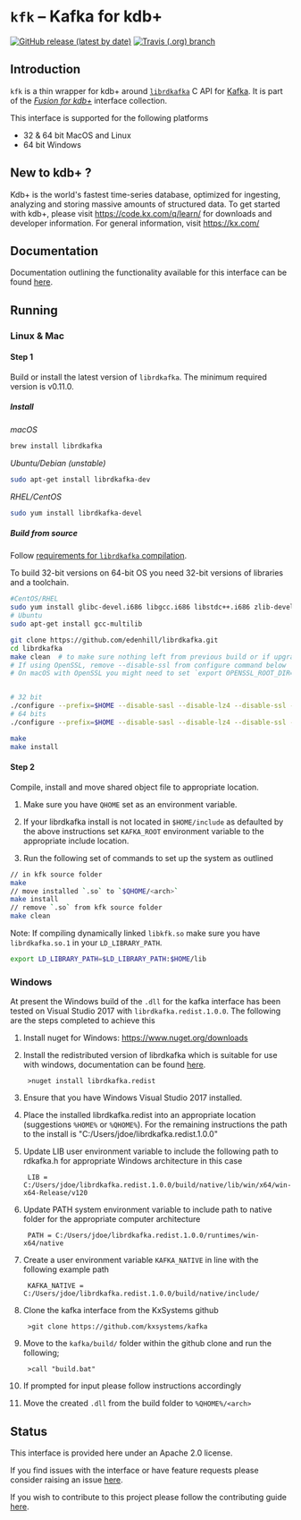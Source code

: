 # `kfk` – Kafka for kdb+

[![GitHub release (latest by date)](https://img.shields.io/github/v/release/kxsystems/kafka)](https://github.com/kxsystems/kafka/releases) [![Travis (.org) branch](https://img.shields.io/travis/kxsystems/kafka/master)](https://travis-ci.org/kxsystems/kafka/branches)

## Introduction

`kfk` is a thin wrapper for kdb+ around [`librdkafka`](https://github.com/edenhill/librdkafka) C API for [Kafka](https://kafka.apache.org/).
It is part of the [_Fusion for kdb+_](https://code.kx.com/v2/interfaces/fusion/) interface collection.

This interface is supported for the following platforms

* 32 & 64 bit MacOS and Linux
* 64 bit Windows

## New to kdb+ ?

Kdb+ is the world's fastest time-series database, optimized for ingesting, analyzing and storing massive amounts of structured data. To get started with kdb+, please visit https://code.kx.com/q/learn/ for downloads and developer information. For general information, visit https://kx.com/

## Documentation

Documentation outlining the functionality available for this interface can be found [here](https://code.kx.com/v2/interfaces/kafka/).

## Running

### Linux & Mac

#### Step 1

Build or install the latest version of `librdkafka`. The minimum required version is v0.11.0.

##### Install

_macOS_

```bash
brew install librdkafka
```

_Ubuntu/Debian (unstable)_

```bash
sudo apt-get install librdkafka-dev
```

_RHEL/CentOS_

```bash
sudo yum install librdkafka-devel
```

##### Build from source 

Follow [requirements for `librdkafka` compilation](https://github.com/edenhill/librdkafka#requirements).

To build 32-bit versions on 64-bit OS you need 32-bit versions of libraries and a toolchain.

```bash
#CentOS/RHEL
sudo yum install glibc-devel.i686 libgcc.i686 libstdc++.i686 zlib-devel.i686
# Ubuntu
sudo apt-get install gcc-multilib
```

```bash
git clone https://github.com/edenhill/librdkafka.git
cd librdkafka
make clean  # to make sure nothing left from previous build or if upgrading/rebuilding
# If using OpenSSL, remove --disable-ssl from configure command below
# On macOS with OpenSSL you might need to set `export OPENSSL_ROOT_DIR=/usr/local/Cellar/openssl/1.0.2k` before proceeding


# 32 bit
./configure --prefix=$HOME --disable-sasl --disable-lz4 --disable-ssl --mbits=32
# 64 bits
./configure --prefix=$HOME --disable-sasl --disable-lz4 --disable-ssl --mbits=64

make
make install
```


#### Step 2

Compile, install and move shared object file to appropriate location.

1. Make sure you have `QHOME` set as an environment variable.

2. If your librdkafka install is not located in `$HOME/include` as defaulted by the above instructions set `KAFKA_ROOT` environment variable to the appropriate include location.

3. Run the following set of commands to set up the system as outlined

```bash
// in kfk source folder
make
// move installed `.so` to `$QHOME/<arch>`
make install
// remove `.so` from kfk source folder
make clean
```

Note: If compiling dynamically linked `libkfk.so` make sure you have `librdkafka.so.1` in your `LD_LIBRARY_PATH`.

```bash
export LD_LIBRARY_PATH=$LD_LIBRARY_PATH:$HOME/lib
```

### Windows

At present the Windows build of the `.dll` for the kafka interface has been tested on Visual Studio 2017 with `librdkafka.redist.1.0.0`. The following are the steps completed to achieve this

1. Install nuget for Windows: <https://www.nuget.org/downloads>

2. Install the redistributed version of librdkafka which is suitable for use with windows, documentation can be found [here](https://www.nuget.org/packages/librdkafka.redist/1.0.0).

        >nuget install librdkafka.redist

3. Ensure that you have Windows Visual Studio 2017 installed.

4. Place the installed librdkafka.redist into an appropriate location (suggestions `%HOME%` or `%QHOME%`).
   For the remaining instructions the path to the install is "C:/Users/jdoe/librdkafka.redist.1.0.0"

5. Update LIB user environment variable to include the following path to rdkafka.h for appropriate Windows architecture in this case

        LIB = C:/Users/jdoe/librdkafka.redist.1.0.0/build/native/lib/win/x64/win-x64-Release/v120

6. Update PATH system environment variable to include path to native folder for the appropriate computer architecture

        PATH = C:/Users/jdoe/librdkafka.redist.1.0.0/runtimes/win-x64/native

7. Create a user environment variable `KAFKA_NATIVE` in line with the following example path

        KAFKA_NATIVE = C:/Users/jdoe/librdkafka.redist.1.0.0/build/native/include/

8. Clone the kafka interface from the KxSystems github

        >git clone https://github.com/kxsystems/kafka

9. Move to the `kafka/build/` folder within the github clone and run the following;

        >call "build.bat"

10. If prompted for input please follow instructions accordingly

11. Move the created `.dll` from the build folder to `%QHOME%/<arch>`

## Status
This interface is provided here under an Apache 2.0 license.

If you find issues with the interface or have feature requests please consider raising an issue [here](https://github.com/KxSystems/kafka/issues).

If you wish to contribute to this project please follow the contributing guide [here](CONTRIBUTING.md).